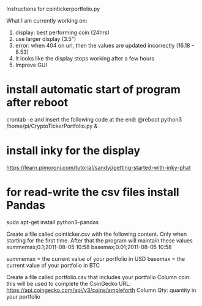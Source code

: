 Instructions for cointickerportfolio.py


What I am currently working on:
1. display: best performing coin (24hrs)
2. use larger display (3.5")
3. error: when 404 on url, then the values are updated incorrectly (16.18 - 8.53)
4. It looks like the display stops working after a few hours
5. Improve GUI

# install automatic start of program after reboot
crontab -e
and insert the following code at the end:
@reboot python3 /home/pi/CryptoTickerPortfolio.py &

# install inky for the display
https://learn.pimoroni.com/tutorial/sandyj/getting-started-with-inky-phat


# for read-write the csv files install Pandas
sudo apt-get install python3-pandas

Create a file called cointicker.csv with the following content. Only when starting for the first time. After that the program will maintain these values
summemax;0.1;2011-08-05 10:58
basemax;0.01;2011-08-05 10:58

summemax = the current value of your portfolio in USD
basemax = the current value of your portfolio in BTC

Create a file called portfolio.csv that includes your portfolio
Column coin: this will be used to complete the CoinGecko URL: https://api.coingecko.com/api/v3/coins/ampleforth
Column Qty: quantity in your portfolio
